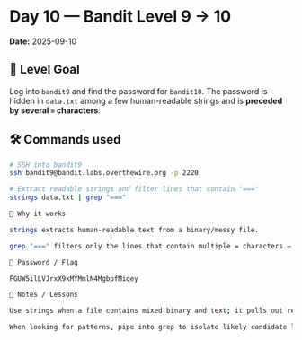 # Day 10 — Bandit Level 9 → 10
**Date:** 2025-09-10

## 🔑 Level Goal
Log into `bandit9` and find the password for `bandit10`. The password is hidden in `data.txt` among a few human-readable strings and is **preceded by several `=` characters**.

## 🛠 Commands used
```bash
# SSH into bandit9
ssh bandit9@bandit.labs.overthewire.org -p 2220

# Extract readable strings and filter lines that contain "==="
strings data.txt | grep "==="

📌 Why it works 

strings extracts human-readable text from a binary/messy file.

grep "===" filters only the lines that contain multiple = characters — the password appears just after those = signs.

📌 Password / Flag

FGUW5ilLVJrxX9kMYMmlN4MgbpfMiqey

🧠 Notes / Lessons

Use strings when a file contains mixed binary and text; it pulls out readable fragments.

When looking for patterns, pipe into grep to isolate likely candidate lines.
